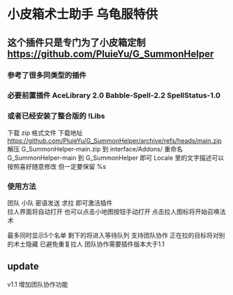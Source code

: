 # 小皮箱术士助手 乌龟服特供
## 这个插件只是专门为了小皮箱定制 https://github.com/PluieYu/G_SummonHelper
### 参考了很多同类型的插件
### 必要前置插件 AceLibrary 2.0 Babble-Spell-2.2 SpellStatus-1.0
### 或者已经安装了整合版的 !Libs

下载 zip 格式文件
下载地址 https://github.com/PluieYu/G_SummonHelper/archive/refs/heads/main.zip
解压 G_SummonHelper-main.zip 到 interface/Addons/ 
重命名 G_SummonHelper-main 到 G_SummonHelper 即可
Locale 里的文字描述可以按照喜好随意修改 但一定要保留 %s

### 使用方法
团队 小队 密语发送 求拉 即可激活插件  
拉人界面将自动打开 也可以点击小地图按钮手动打开
点击拉人图标将开始召唤法术

最多同时显示5个名单 剩下的将进入等待队列
支持团队协作 正在拉的目标将对别的术士隐藏 已避免重复拉人
团队协作需要插件版本大于1.1

## update 
v1.1 增加团队协作功能
